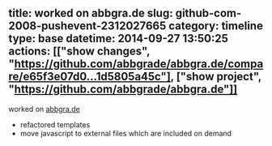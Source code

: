 title: worked on abbgra.de
slug: github-com-2008-pushevent-2312027665
category: timeline
type: base
datetime: 2014-09-27 13:50:25
actions: [["show changes", "https://github.com/abbgrade/abbgra.de/compare/e65f3e07d0...1d5805a45c"], ["show project", "https://github.com/abbgrade/abbgra.de"]]
---
worked on [abbgra.de](https://github.com/abbgrade/abbgra.de)

 - refactored templates
 - move javascript to external files which are included on demand
